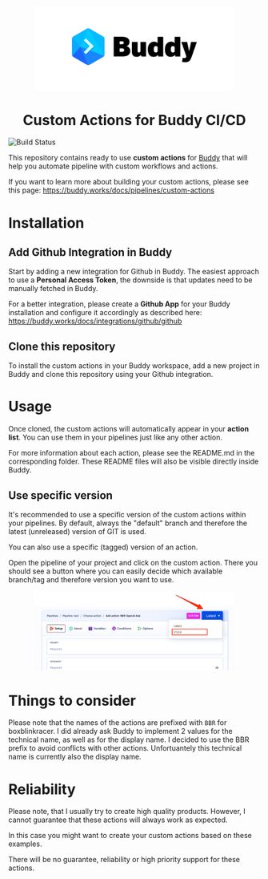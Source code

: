 <p align="center">
   <img width="400px" src="/assets/buddy.png">
</p>
<h1 align="center">Custom Actions for Buddy CI/CD</h1>

![Build Status](https://github.com/boxblinkracer/buddy-actions/actions/workflows/ci_pipe.yml/badge.svg)

This repository contains ready to use **custom actions** for [Buddy](https://buddy.works) that will help you automate pipeline with custom workflows and actions.

If you want to learn more about building your custom actions, please see this page: https://buddy.works/docs/pipelines/custom-actions

# Installation

## Add Github Integration in Buddy

Start by adding a new integration for Github in Buddy.
The easiest approach to use a **Personal Access Token**, the downside is that updates need to be manually fetched in Buddy.

For a better integration, please create a **Github App** for your Buddy installation
and configure it accordingly as described here: https://buddy.works/docs/integrations/github/github 


## Clone this repository

To install the custom actions in your Buddy workspace, add a new project in Buddy
and clone this repository using your Github integration.

# Usage

Once cloned, the custom actions will automatically appear in your **action list**.
You can use them in your pipelines just like any other action.

For more information about each action, please see the README.md in the corresponding folder.
These README files will also be visible directly inside Buddy.

## Use specific version

It's recommended to use a specific version of the custom actions within your pipelines.
By default, always the "default" branch and therefore the latest (unreleased) version of GIT is used.

You can also use a specific (tagged) version of an action.

Open the pipeline of your project and click on the custom action.
There you should see a button where you can easily decide which available branch/tag and therefore version you want to use.

<p align="center">
   <img width="400px" src="/assets/set-version.png">
</p>

# Things to consider

Please note that the names of the actions are prefixed with `BBR` for boxblinkracer.
I did already ask Buddy to implement 2 values for the technical name, as well as for the display name.
I decided to use the BBR prefix to avoid conflicts with other actions. Unfortuantely this technical name is currently also the display name.

# Reliability

Please note, that I usually try to create high quality products.
However, I cannot guarantee that these actions will always work as expected.

In this case you might want to create your custom actions based on these examples.

There will be no guarantee, reliability or high priority support for these actions.